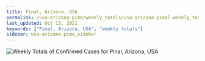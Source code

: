 ```yaml
---
title: Pinal, Arizona, USA
permalink: /usa-arizona-pima/weekly_totals/usa-arizona-pinal-weekly_totals.html
last_updated: Oct 13, 2021
keywords: ["Pinal, Arizona, USA", "weekly totals"]
sidebar: usa-arizona-pima_sidebar
---
```


![Weekly Totals of Confirmed Cases for Pinal, Arizona, USA](/covid_tracker/images/graphs/usa-arizona-pinal-weekly_totals_graph.png)
